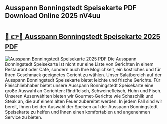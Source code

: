 ## Ausspann Bonningstedt Speisekarte PDF Download Online 2025 nV4uu

# <h2><a href="http://gce44x5.nevu.top/?p=Ausspann+Bonningstedt+Speisekarte">🔗 👉🔴 Ausspann Bonningstedt Speisekarte 2025 PDF</a></h2>

[![Ausspann Bonningstedt Speisekarte 2025 PDF](https://i.imgur.com/dBaPXMq.png)](http://gce44x5.nevu.top/?p=Ausspann+Bonningstedt+Speisekarte)
Die Ausspann Bonningstedt Speisekarte ist nicht nur eine Liste von Gerichten in einem Restaurant oder Café, sondern auch Ihre Möglichkeit, ein köstliches und für Ihren Geschmack geeignetes Gericht zu wählen. Unser Salatbereich auf der Ausspann Bonningstedt Speisekarte bietet leichte und frische Gerichte. Für Fleischliebhaber bietet unsere Ausspann Bonningstedt Speisekarte eine große Auswahl an Gerichten: Rindfleisch, Schweinefleisch, Huhn und Fisch. Unseren Auserwählten bieten wir Gourmet-Gerichte wie Schaschlik und Steak an, die auf einem alten Feuer zubereitet werden. In jedem Fall sind wir bereit, Ihnen bei der Auswahl der Speisen auf der Ausspann Bonningstedt Speisekarte zu helfen und Ihnen einen komfortablen und angenehmen Service zu bieten.
